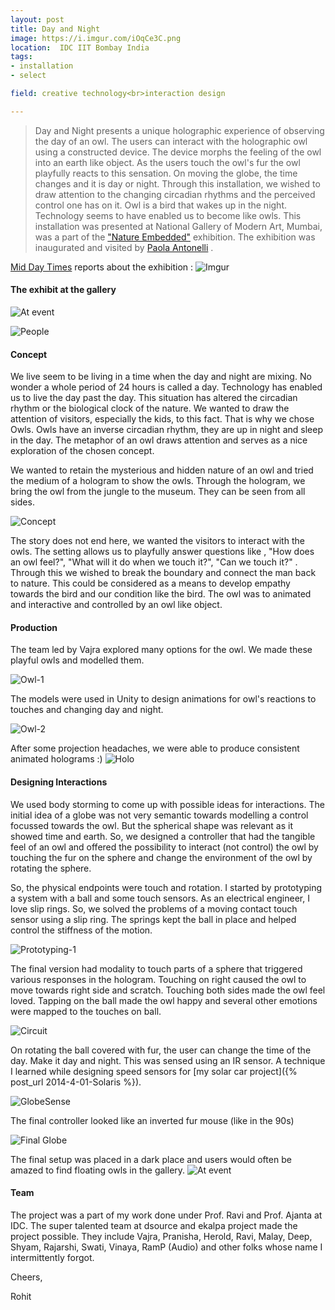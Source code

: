 ```yaml
---
layout: post
title: Day and Night
image: https://i.imgur.com/iOqCe3C.png
location:  IDC IIT Bombay India
tags:
- installation
- select 

field: creative technology<br>interaction design

---
```


> Day and Night presents a unique holographic experience of observing the day of an owl. The users can interact with the holographic owl using a constructed device. The device morphs the feeling of the owl into an earth like object. As the users touch the owl's fur the owl playfully reacts to this sensation. On moving the globe, the time changes and it is day or night. Through this installation, we wished to draw attention to the changing circadian rhythms and the perceived control one has on it. Owl is a bird that wakes up in the night. Technology seems to have enabled us to become like owls.
This installation was presented at National Gallery of Modern Art, Mumbai, was a part of the ["Nature Embedded"](http://www.dsource.in/events/naturembedded/) exhibition. The exhibition was inaugurated and visited by [Paola Antonelli](https://en.wikipedia.org/wiki/Paola_Antonelli) .

[Mid Day Times](https://www.mid-day.com/articles/designs-by-nature/19036197) reports about the exhibition :
![Imgur](https://i.imgur.com/BjwcGAW.png?1)

<h4>The exhibit at the gallery </h4>

![At event](https://i.imgur.com/14VCYBO.png)

![People](https://i.imgur.com/OHEAk7V.png)

<h4>Concept</h4>

We live seem to be living in a time when the day and night are mixing. No wonder a whole period of 24 hours is called a day. Technology has enabled us to live the day past the day. This situation has altered the circadian rhythm or the biological clock of the nature. We wanted to draw the attention of visitors, especially the kids, to this fact. That is why we chose Owls. Owls have an inverse circadian rhythm, they are up in night and sleep in the day. The metaphor of an owl draws attention and serves as a nice exploration of the chosen concept.

We wanted to retain the mysterious and hidden nature of an owl and tried the medium of a hologram to show the owls. Through the hologram, we bring the owl from the jungle to the museum. They can be seen from all sides. 

![Concept](https://i.imgur.com/knGm54b.png)

The story does not end here, we wanted the visitors to interact with the owls. The setting allows us to playfully answer questions like , "How does an owl feel?", "What will it do when we touch it?", "Can we touch it?" . Through this we wished to break the boundary and connect the man back to nature. This could be considered as a means to develop empathy towards the bird and our condition like the bird. The owl was to animated and interactive and controlled by an owl like object.

<h4>Production</h4> 

The team led by Vajra explored many options for the owl. We made these playful owls and modelled them. 

![Owl-1](https://i.imgur.com/91NQDM5.png)

The models were used in Unity to design animations for owl's reactions to touches and changing day and night.

![Owl-2](https://i.imgur.com/iOqCe3C.png)

After some projection headaches, we were able to produce consistent animated holograms :)
![Holo](https://i.imgur.com/yKhrb6Q.png)

<h4>Designing Interactions</h4> 

We used body storming to come up with possible ideas for interactions. The initial idea of a globe was not very semantic towards modelling a control focussed towards the owl. But the spherical shape was relevant as it showed time and earth. So, we designed a controller that had the tangible feel of an owl and offered the possibility to interact (not control) the owl by touching the fur on the sphere and change the environment of the owl by rotating the sphere.

So, the physical endpoints were touch and rotation. I started by prototyping a system with a ball and some touch sensors. As an electrical engineer, I love slip rings. So, we solved the problems of a moving contact touch sensor using a slip ring. The springs kept the ball in place and helped control the stiffness of the motion.

![Prototyping-1](https://i.imgur.com/JxPVlUX.jpg)

The final version had modality to touch parts of a sphere that triggered various responses in the hologram. Touching on right caused the owl to move towards right side and scratch. Touching both sides made the owl feel loved. Tapping on the ball made the owl happy and several other emotions were mapped to the touches on ball. 

![Circuit](https://i.imgur.com/8EZnFqX.jpg)

On rotating the ball covered with fur, the user can change the time of the day. Make it day and night. This was sensed using an IR sensor. A technique I learned while designing speed sensors for [my solar car project]({% post_url 2014-4-01-Solaris %}). 

![GlobeSense](https://i.imgur.com/SCYV8k7.png)

The final controller looked like an inverted fur mouse (like in the 90s) 

![Final Globe](https://i.imgur.com/8p7B8Pd.png)

The final setup was placed in a dark place and users would often be amazed to find floating owls in the gallery.
![At event](https://i.imgur.com/14VCYBO.png)



#### Team

The project was a part of my work done under Prof. Ravi and Prof. Ajanta at IDC. The super talented team at dsource and ekalpa project made the project possible. They include Vajra, Pranisha, Herold, Ravi, Malay, Deep, Shyam, Rajarshi, Swati, Vinaya, RamP (Audio) and other folks whose name I intermittently forgot. 

Cheers,

Rohit


      
